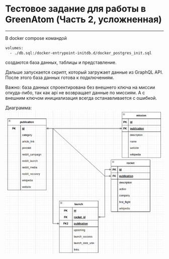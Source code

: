 # Тестовое задание для работы в GreenAtom (Часть 2, усложненная)

---

В docker compose командой 
```
volumes:
  - ./db.sql:/docker-entrypoint-initdb.d/docker_postgres_init.sql
```
создаются база данных, таблицы и представление.

Дальше запускается скрипт, который загружает данные из GraphQL API. После этого база данных готова к подключениям.

Важно: база данных спроектирована без внешнего ключа на миссии откуда-либо, так как api не возвращает данные по миссиям. А с внешним ключом инициализация всегда останавливается с ошибкой.

Диаграмма:
![diagram.png](diagram.png)
